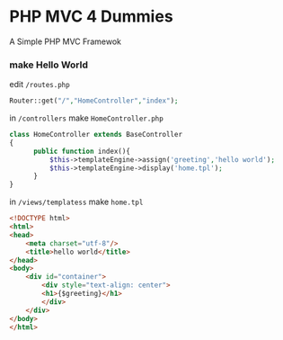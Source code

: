 PHP MVC 4 Dummies
===========

A Simple PHP MVC Framewok

### make Hello World

edit `/routes.php`

```php
Router::get("/","HomeController","index");
```

in `/controllers` make `HomeController.php` 

```php
class HomeController extends BaseController
{
      public function index(){
          $this->templateEngine->assign('greeting','hello world');
          $this->templateEngine->display('home.tpl');
      }  
}
```
in `/views/templatess` make  `home.tpl` 

```html
<!DOCTYPE html>
<html>
<head>
    <meta charset="utf-8"/>
    <title>hello world</title>
</head>
<body>
    <div id="container">
        <div style="text-align: center">
        <h1>{$greeting}</h1>
        </div>
    </div>
</body>
</html>
```


